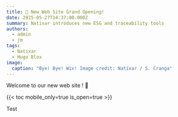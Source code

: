 ```yaml
---
title: 🎉 New Web Site Grand Opening!
date: 2025-05-27T14:37:00.000Z
summary: Natixar introduces new ESG and traceability tools
authors:
  - admin
  - jm
tags:
  - Natixar
  - Hugo Blox
image:
  caption: "Bye! Bye! Wix! Image credit: Natixar / S. Cranga"
---
```

Welcome to our new web site ! 👋

{{< toc mobile_only=true is_open=true >}}

Test
